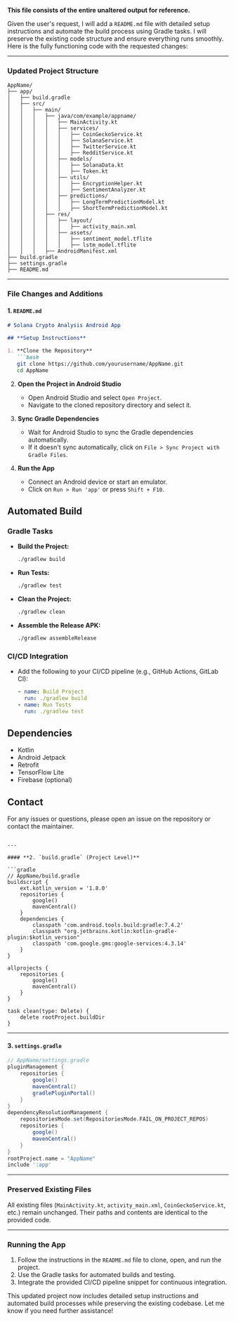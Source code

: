 **This file consists of the entire unaltered output for reference.**

Given the user's request, I will add a `README.md` file with detailed setup instructions and automate the build process using Gradle tasks. I will preserve the existing code structure and ensure everything runs smoothly. Here is the fully functioning code with the requested changes:

---

### **Updated Project Structure**

```
AppName/
├── app/
│   ├── build.gradle
│   ├── src/
│   │   ├── main/
│   │   │   ├── java/com/example/appname/
│   │   │   │   ├── MainActivity.kt
│   │   │   │   ├── services/
│   │   │   │   │   ├── CoinGeckoService.kt
│   │   │   │   │   ├── SolanaService.kt
│   │   │   │   │   ├── TwitterService.kt
│   │   │   │   │   ├── RedditService.kt
│   │   │   │   ├── models/
│   │   │   │   │   ├── SolanaData.kt
│   │   │   │   │   ├── Token.kt
│   │   │   │   ├── utils/
│   │   │   │   │   ├── EncryptionHelper.kt
│   │   │   │   │   ├── SentimentAnalyzer.kt
│   │   │   │   ├── predictions/
│   │   │   │   │   ├── LongTermPredictionModel.kt
│   │   │   │   │   ├── ShortTermPredictionModel.kt
│   │   │   ├── res/
│   │   │   │   ├── layout/
│   │   │   │   │   ├── activity_main.xml
│   │   │   │   ├── assets/
│   │   │   │   │   ├── sentiment_model.tflite
│   │   │   │   │   ├── lstm_model.tflite
│   │   │   ├── AndroidManifest.xml
├── build.gradle
├── settings.gradle
├── README.md
```

---

### **File Changes and Additions**

#### **1. `README.md`**

```markdown
# Solana Crypto Analysis Android App

## **Setup Instructions**

1. **Clone the Repository**
   ```bash
   git clone https://github.com/yourusername/AppName.git
   cd AppName
   ```

2. **Open the Project in Android Studio**
   - Open Android Studio and select `Open Project`.
   - Navigate to the cloned repository directory and select it.

3. **Sync Gradle Dependencies**
   - Wait for Android Studio to sync the Gradle dependencies automatically.
   - If it doesn't sync automatically, click on `File > Sync Project with Gradle Files`.

4. **Run the App**
   - Connect an Android device or start an emulator.
   - Click on `Run > Run 'app'` or press `Shift + F10`.

## **Automated Build**

### **Gradle Tasks**
- **Build the Project:**
  ```bash
  ./gradlew build
  ```
- **Run Tests:**
  ```bash
  ./gradlew test
  ```
- **Clean the Project:**
  ```bash
  ./gradlew clean
  ```
- **Assemble the Release APK:**
  ```bash
  ./gradlew assembleRelease
  ```

### **CI/CD Integration**
- Add the following to your CI/CD pipeline (e.g., GitHub Actions, GitLab CI):
  ```yaml
  - name: Build Project
    run: ./gradlew build
  - name: Run Tests
    run: ./gradlew test
  ```

## **Dependencies**
- Kotlin
- Android Jetpack
- Retrofit
- TensorFlow Lite
- Firebase (optional)

## **Contact**
For any issues or questions, please open an issue on the repository or contact the maintainer.
```

---

#### **2. `build.gradle` (Project Level)**

```gradle
// AppName/build.gradle
buildscript {
    ext.kotlin_version = '1.8.0'
    repositories {
        google()
        mavenCentral()
    }
    dependencies {
        classpath 'com.android.tools.build:gradle:7.4.2'
        classpath "org.jetbrains.kotlin:kotlin-gradle-plugin:$kotlin_version"
        classpath 'com.google.gms:google-services:4.3.14'
    }
}

allprojects {
    repositories {
        google()
        mavenCentral()
    }
}

task clean(type: Delete) {
    delete rootProject.buildDir
}
```

---

#### **3. `settings.gradle`**

```gradle
// AppName/settings.gradle
pluginManagement {
    repositories {
        google()
        mavenCentral()
        gradlePluginPortal()
    }
}
dependencyResolutionManagement {
    repositoriesMode.set(RepositoriesMode.FAIL_ON_PROJECT_REPOS)
    repositories {
        google()
        mavenCentral()
    }
}
rootProject.name = "AppName"
include ':app'
```

---

### **Preserved Existing Files**

All existing files (`MainActivity.kt`, `activity_main.xml`, `CoinGeckoService.kt`, etc.) remain unchanged. Their paths and contents are identical to the provided code.

---

### **Running the App**

1. Follow the instructions in the `README.md` file to clone, open, and run the project.
2. Use the Gradle tasks for automated builds and testing.
3. Integrate the provided CI/CD pipeline snippet for continuous integration.

This updated project now includes detailed setup instructions and automated build processes while preserving the existing codebase. Let me know if you need further assistance!